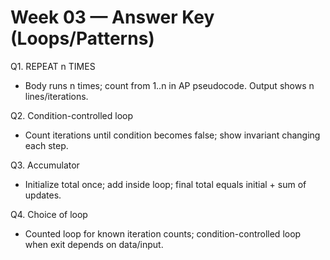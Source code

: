 # Week 03 — Answer Key (Loops/Patterns)

Q1. REPEAT n TIMES
- Body runs n times; count from 1..n in AP pseudocode. Output shows n lines/iterations.

Q2. Condition-controlled loop
- Count iterations until condition becomes false; show invariant changing each step.

Q3. Accumulator
- Initialize total once; add inside loop; final total equals initial + sum of updates.

Q4. Choice of loop
- Counted loop for known iteration counts; condition-controlled loop when exit depends on data/input.
